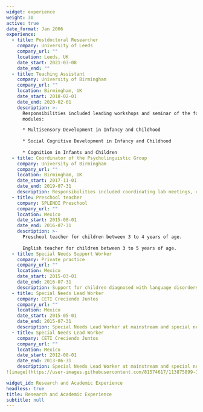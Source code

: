 ```yaml
---
widget: experience
weight: 30
active: true
date_format: Jan 2006
experience:
  - title: Postdoctoral Researcher
    company: University of Leeds
    company_url: ""
    location: Leeds, UK
    date_start: 2021-03-08
    date_end: ""
  - title: Teaching Assistant
    company: University of Birmingham
    company_url: ""
    location: Birmingham, UK
    date_start: 2018-02-01
    date_end: 2020-02-01
    description: >-
      Responsibilities included leading workshops and seminar of the following
      modules:

      * Multisensory Development in Infancy and Childhood
      
      * Social Cognitive Development in Infancy and Childhood
      
      * Cognition in Infants and Children
  - title: Coordinator of the Psycholinguistic Group
    company: University of Birmingham
    company_url: ""
    location: Birmingham, UK
    date_start: 2017-11-01
    date_end: 2019-07-31
    description: Responsibilities included coordinating lab meetings, organising presentations of research conducted by staff and students, and organising discussion sessions.
  - title: Preschool teacher
    company: SPLENDI Preschool
    company_url: ""
    location: Mexico
    date_start: 2015-08-01
    date_end: 2016-07-31
    description: >-
      Preschool teacher for children between 3 to 4 years of age.
      
      English teacher for children between 3 to 5 years of age.
  - title: Special Needs Support Worker
    company: Private practice
    company_url: ""
    location: Mexico
    date_start: 2015-03-01
    date_end: 2016-07-31
    description: Support for children diagnosed with language disorders, learning disabilities and developmental disorders.
  - title: Special Needs Lead Worker
    company: CETI Creciendo Juntos
    company_url: ""
    location: Mexico
    date_start: 2015-05-01
    date_end: 2015-07-31
    description: Special Needs Lead Worker at mainstream and special needs schools supporting children diagnosed with ASD to develop academic, social and communication skills that could help them be more independent.
  - title: Special Needs Lead Worker
    company: CETI Creciendo Juntos
    company_url: ""
    location: Mexico
    date_start: 2012-08-01
    date_end: 2013-06-31
    description: Special Needs Lead Worker at mainstream and special needs schools supporting children diagnosed with ASD to develop academic, social and communication skills that could help them be more independent.
![image](https://user-images.githubusercontent.com/81574617/113875899-1e65ef80-97af-11eb-9713-39bd1f2cea7c.png)

widget_id: Research and Academic Experience
headless: true
title: Research and Academic Experience
subtitle: null
---
```


